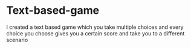 # Text-based-game
 I created a text based game which you take multiple choices and every choice you choose gives you a certain score and take you to a different scenario
